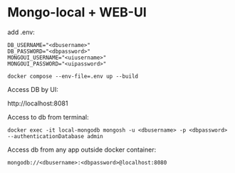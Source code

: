 # Mongo-local + WEB-UI
add .env:
```
DB_USERNAME="<dbusername>"
DB_PASSWORD="<dbpassword>"
MONGOUI_USERNAME="<uiusername>"
MONGOUI_PASSWORD="<uipassword>"
```
```
docker compose --env-file=.env up --build
```
Access DB by UI:

http://localhost:8081

Access to db from terminal:
```
docker exec -it local-mongodb mongosh -u <dbusername> -p <dbpassword> --authenticationDatabase admin
```
Access db from any app outside docker container:
```
mongodb://<dbusername>:<dbpassword>@localhost:8080
```
